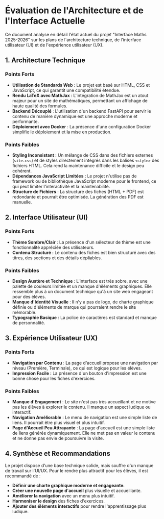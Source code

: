 # Évaluation de l'Architecture et de l'Interface Actuelle

Ce document analyse en détail l'état actuel du projet "Interface Maths 2025-2026" sur les plans de l'architecture technique, de l'interface utilisateur (UI) et de l'expérience utilisateur (UX).

## 1. Architecture Technique

### Points Forts

- **Utilisation de Standards Web** : Le projet est basé sur HTML, CSS et JavaScript, ce qui garantit une compatibilité étendue.
- **Rendu LaTeX avec MathJax** : L'intégration de MathJax est un atout majeur pour un site de mathématiques, permettant un affichage de haute qualité des formules.
- **Backend Découplé** : L'utilisation d'un backend FastAPI pour servir le contenu de manière dynamique est une approche moderne et performante.
- **Déploiement avec Docker** : La présence d'une configuration Docker simplifie le déploiement et la mise en production.

### Points Faibles

- **Styling Inconsistant** : Un mélange de CSS dans des fichiers externes (`site.css`) et de styles directement intégrés dans les balises `<style>` des fichiers HTML. Cela rend la maintenance difficile et le design peu cohérent.
- **Dépendances JavaScript Limitées** : Le projet n'utilise pas de framework ou de bibliothèque JavaScript moderne pour le frontend, ce qui peut limiter l'interactivité et la maintenabilité.
- **Structure de Fichiers** : La structure des fiches (HTML + PDF) est redondante et pourrait être optimisée. La génération des PDF est manuelle.

## 2. Interface Utilisateur (UI)

### Points Forts

- **Thème Sombre/Clair** : La présence d'un sélecteur de thème est une fonctionnalité appréciée des utilisateurs.
- **Contenu Structuré** : Le contenu des fiches est bien structuré avec des titres, des sections et des détails dépliables.

### Points Faibles

- **Design Austère et Technique** : L'interface est très sobre, avec une palette de couleurs limitée et un manque d'éléments graphiques. Elle ressemble plus à un document technique qu'à un site web engageant pour des élèves.
- **Manque d'Identité Visuelle** : Il n'y a pas de logo, de charte graphique définie ou d'éléments de marque qui pourraient rendre le site mémorable.
- **Typographie Basique** : La police de caractères est standard et manque de personnalité.

## 3. Expérience Utilisateur (UX)

### Points Forts

- **Navigation par Contenu** : La page d'accueil propose une navigation par niveau (Première, Terminale), ce qui est logique pour les élèves.
- **Impression Facile** : La présence d'un bouton d'impression est une bonne chose pour les fiches d'exercices.

### Points Faibles

- **Manque d'Engagement** : Le site n'est pas très accueillant et ne motive pas les élèves à explorer le contenu. Il manque un aspect ludique ou interactif.
- **Navigation Améliorable** : Le menu de navigation est une simple liste de liens. Il pourrait être plus visuel et plus intuitif.
- **Page d'Accueil Peu Attrayante** : La page d'accueil est une simple liste de liens générée dynamiquement. Elle ne met pas en valeur le contenu et ne donne pas envie de poursuivre la visite.

## 4. Synthèse et Recommandations

Le projet dispose d'une base technique solide, mais souffre d'un manque de travail sur l'UI/UX. Pour le rendre plus attractif pour les élèves, il est recommandé de :

- **Définir une charte graphique moderne et engageante**.
- **Créer une nouvelle page d'accueil** plus visuelle et accueillante.
- **Améliorer la navigation** avec un menu plus intuitif.
- **Harmoniser le design** des fiches d'exercices.
- **Ajouter des éléments interactifs** pour rendre l'apprentissage plus ludique.
